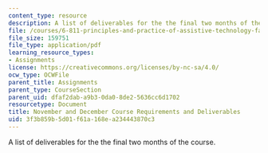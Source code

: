 ```yaml
---
content_type: resource
description: A list of deliverables for the the final two months of the course.
file: /courses/6-811-principles-and-practice-of-assistive-technology-fall-2014/3f3b859b5d01f61a168ea234443870c3_MIT6_811F14_Deliverables.pdf
file_size: 159751
file_type: application/pdf
learning_resource_types:
- Assignments
license: https://creativecommons.org/licenses/by-nc-sa/4.0/
ocw_type: OCWFile
parent_title: Assignments
parent_type: CourseSection
parent_uid: dfaf2dab-a9b3-0da0-8de2-5636cc6d1702
resourcetype: Document
title: November and December Course Requirements and Deliverables
uid: 3f3b859b-5d01-f61a-168e-a234443870c3
---
```

A list of deliverables for the the final two months of the course.